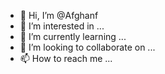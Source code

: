 - 👋 Hi, I’m @Afghanf
- 👀 I’m interested in ...
- 🌱 I’m currently learning ...
- 💞️ I’m looking to collaborate on ...
- 📫 How to reach me ...

<!---
Afghanf/Afghanf is a ✨ special ✨ repository because its `README.md` (this file) appears on your GitHub profile.
You can click the Preview link to take a look at your changes.
--->
